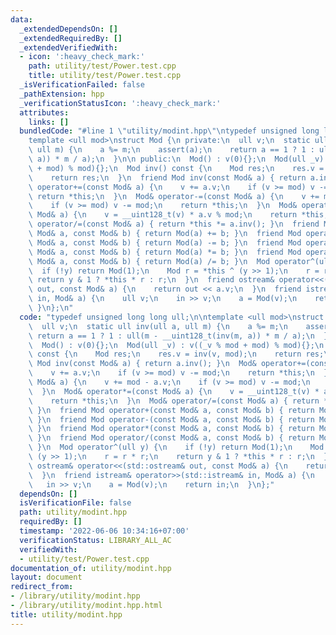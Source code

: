 ```yaml
---
data:
  _extendedDependsOn: []
  _extendedRequiredBy: []
  _extendedVerifiedWith:
  - icon: ':heavy_check_mark:'
    path: utility/test/Power.test.cpp
    title: utility/test/Power.test.cpp
  _isVerificationFailed: false
  _pathExtension: hpp
  _verificationStatusIcon: ':heavy_check_mark:'
  attributes:
    links: []
  bundledCode: "#line 1 \"utility/modint.hpp\"\ntypedef unsigned long long ull;\n\n\
    template <ull mod>\nstruct Mod {\n private:\n  ull v;\n  static ull inv(ull a,\
    \ ull m) {\n    a %= m;\n    assert(a);\n    return a == 1 ? 1 : ull(m - __uint128_t(inv(m,\
    \ a)) * m / a);\n  }\n\n public:\n  Mod() : v(0){};\n  Mod(ull _v) : v((_v % mod\
    \ + mod) % mod){};\n  Mod inv() const {\n    Mod res;\n    res.v = inv(v, mod);\n\
    \    return res;\n  }\n  friend Mod inv(const Mod& a) { return a.inv(); }\n  Mod&\
    \ operator+=(const Mod& a) {\n    v += a.v;\n    if (v >= mod) v -= mod;\n   \
    \ return *this;\n  }\n  Mod& operator-=(const Mod& a) {\n    v += mod - a.v;\n\
    \    if (v >= mod) v -= mod;\n    return *this;\n  }\n  Mod& operator*=(const\
    \ Mod& a) {\n    v = __uint128_t(v) * a.v % mod;\n    return *this;\n  }\n  Mod&\
    \ operator/=(const Mod& a) { return *this *= a.inv(); }\n  friend Mod operator+(const\
    \ Mod& a, const Mod& b) { return Mod(a) += b; }\n  friend Mod operator-(const\
    \ Mod& a, const Mod& b) { return Mod(a) -= b; }\n  friend Mod operator*(const\
    \ Mod& a, const Mod& b) { return Mod(a) *= b; }\n  friend Mod operator/(const\
    \ Mod& a, const Mod& b) { return Mod(a) /= b; }\n  Mod operator^(ull y) {\n  \
    \  if (!y) return Mod(1);\n    Mod r = *this ^ (y >> 1);\n    r = r * r;\n   \
    \ return y & 1 ? *this * r : r;\n  }\n  friend ostream& operator<<(std::ostream&\
    \ out, const Mod& a) {\n    return out << a.v;\n  }\n  friend istream& operator>>(std::istream&\
    \ in, Mod& a) {\n    ull v;\n    in >> v;\n    a = Mod(v);\n    return in;\n \
    \ }\n};\n"
  code: "typedef unsigned long long ull;\n\ntemplate <ull mod>\nstruct Mod {\n private:\n\
    \  ull v;\n  static ull inv(ull a, ull m) {\n    a %= m;\n    assert(a);\n   \
    \ return a == 1 ? 1 : ull(m - __uint128_t(inv(m, a)) * m / a);\n  }\n\n public:\n\
    \  Mod() : v(0){};\n  Mod(ull _v) : v((_v % mod + mod) % mod){};\n  Mod inv()\
    \ const {\n    Mod res;\n    res.v = inv(v, mod);\n    return res;\n  }\n  friend\
    \ Mod inv(const Mod& a) { return a.inv(); }\n  Mod& operator+=(const Mod& a) {\n\
    \    v += a.v;\n    if (v >= mod) v -= mod;\n    return *this;\n  }\n  Mod& operator-=(const\
    \ Mod& a) {\n    v += mod - a.v;\n    if (v >= mod) v -= mod;\n    return *this;\n\
    \  }\n  Mod& operator*=(const Mod& a) {\n    v = __uint128_t(v) * a.v % mod;\n\
    \    return *this;\n  }\n  Mod& operator/=(const Mod& a) { return *this *= a.inv();\
    \ }\n  friend Mod operator+(const Mod& a, const Mod& b) { return Mod(a) += b;\
    \ }\n  friend Mod operator-(const Mod& a, const Mod& b) { return Mod(a) -= b;\
    \ }\n  friend Mod operator*(const Mod& a, const Mod& b) { return Mod(a) *= b;\
    \ }\n  friend Mod operator/(const Mod& a, const Mod& b) { return Mod(a) /= b;\
    \ }\n  Mod operator^(ull y) {\n    if (!y) return Mod(1);\n    Mod r = *this ^\
    \ (y >> 1);\n    r = r * r;\n    return y & 1 ? *this * r : r;\n  }\n  friend\
    \ ostream& operator<<(std::ostream& out, const Mod& a) {\n    return out << a.v;\n\
    \  }\n  friend istream& operator>>(std::istream& in, Mod& a) {\n    ull v;\n \
    \   in >> v;\n    a = Mod(v);\n    return in;\n  }\n};"
  dependsOn: []
  isVerificationFile: false
  path: utility/modint.hpp
  requiredBy: []
  timestamp: '2022-06-06 10:34:16+07:00'
  verificationStatus: LIBRARY_ALL_AC
  verifiedWith:
  - utility/test/Power.test.cpp
documentation_of: utility/modint.hpp
layout: document
redirect_from:
- /library/utility/modint.hpp
- /library/utility/modint.hpp.html
title: utility/modint.hpp
---
```

